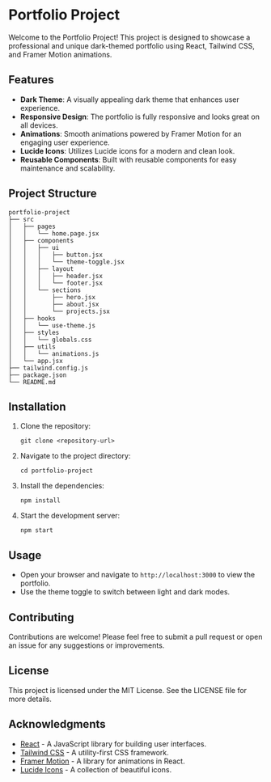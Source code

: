 # Portfolio Project

Welcome to the Portfolio Project! This project is designed to showcase a professional and unique dark-themed portfolio using React, Tailwind CSS, and Framer Motion animations.

## Features

- **Dark Theme**: A visually appealing dark theme that enhances user experience.
- **Responsive Design**: The portfolio is fully responsive and looks great on all devices.
- **Animations**: Smooth animations powered by Framer Motion for an engaging user experience.
- **Lucide Icons**: Utilizes Lucide icons for a modern and clean look.
- **Reusable Components**: Built with reusable components for easy maintenance and scalability.

## Project Structure

```
portfolio-project
├── src
│   ├── pages
│   │   └── home.page.jsx
│   ├── components
│   │   ├── ui
│   │   │   ├── button.jsx
│   │   │   └── theme-toggle.jsx
│   │   ├── layout
│   │   │   ├── header.jsx
│   │   │   └── footer.jsx
│   │   └── sections
│   │       ├── hero.jsx
│   │       ├── about.jsx
│   │       └── projects.jsx
│   ├── hooks
│   │   └── use-theme.js
│   ├── styles
│   │   └── globals.css
│   ├── utils
│   │   └── animations.js
│   └── app.jsx
├── tailwind.config.js
├── package.json
└── README.md
```

## Installation

1. Clone the repository:
   ```
   git clone <repository-url>
   ```

2. Navigate to the project directory:
   ```
   cd portfolio-project
   ```

3. Install the dependencies:
   ```
   npm install
   ```

4. Start the development server:
   ```
   npm start
   ```

## Usage

- Open your browser and navigate to `http://localhost:3000` to view the portfolio.
- Use the theme toggle to switch between light and dark modes.

## Contributing

Contributions are welcome! Please feel free to submit a pull request or open an issue for any suggestions or improvements.

## License

This project is licensed under the MIT License. See the LICENSE file for more details.

## Acknowledgments

- [React](https://reactjs.org/) - A JavaScript library for building user interfaces.
- [Tailwind CSS](https://tailwindcss.com/) - A utility-first CSS framework.
- [Framer Motion](https://www.framer.com/motion/) - A library for animations in React.
- [Lucide Icons](https://lucide.dev/) - A collection of beautiful icons.